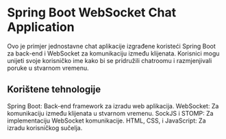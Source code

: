 # Spring Boot WebSocket Chat Application

Ovo je primjer jednostavne chat aplikacije izgrađene koristeći Spring Boot za back-end i WebSocket za komunikaciju između klijenata. Korisnici mogu unijeti svoje korisničko ime kako bi se pridružili chatroomu i razmjenjivali poruke u stvarnom vremenu.


## Korištene tehnologije

Spring Boot: Back-end framework za izradu web aplikacija.
WebSocket: Za komunikaciju između klijenata u stvarnom vremenu.
SockJS i STOMP: Za implementaciju WebSocket komunikacije.
HTML, CSS, i JavaScript: Za izradu korisničkog sučelja.

